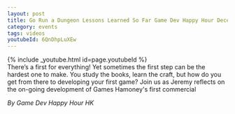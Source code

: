 ```yaml
---
layout: post
title: Go Run a Dungeon Lessons Learned So Far Game Dev Happy Hour December 2020 Monthly
category: events
tags: videos
youtubeId: 6QnDhpLuXEw
---
```


{% include _youtube.html id=page.youtubeId %}
<br />
There’s a first for everything! Yet sometimes the first step can be the hardest one to make. You study the books, learn the craft, but how do you get from there to developing your first game? Join us as Jeremy reflects on the on-going development of Games Hamoney's first commercial

_By Game Dev Happy Hour HK_